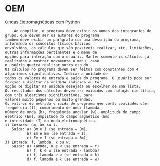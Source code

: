 # OEM
Ondas Eletromagnéticas com Python

        Ao compilar, o programa deve exibir os nomes dos integrantes do grupo, que devem ser os autores do programa,
    tambem deve exibir um parágrafo com uma descrição do programa, informando os conceitos físicos básicos
    envolvidos, os cálculos que são possíveis realizar, etc, limitações, outras informações pertinentes e o menu de
    opções para interação com o usuário. Manter somente os cálculos já realizados e mostrar novamente o menu, caso
    o usuário queira realizar outro estudo.
    Os cálculos no programa devem ser feitos com constantes com 4 algarismos significativos. Indicar a unidade de
    todos os valores de entrada e saída do programa. O usuário pode ser forçado a digitar na unidade indicada ou ter
    opção de digitar na unidade desejada ou escolher de uma lista.
    Os resultados dos cálculos devem ser exibidos com notação científica, com três algarismos significativos, para
    valores muito pequenos ou muito grandes.
    Os valores de entrada e saída do programa que serão avaliados são: frequência (f), comprimento de onda (lambda),
    número de onda (k), frequência angular (w), amplitude do campo elétrico (Em), amplitude do campo magnético (Bm)
    e intensidade (I) da onda eletromagnética.
    1) Entrada: Em; Bm ou I.
       Saída: a) Bm e I (se entrada = Em);
              b) Em e Bm (se entrada = I);
              c) Em e I (se entrada = Bm);
    3) Entrada: f, lambda, k ou w.
       Saída: a) lambda, k e w (se entrada = f);
              b) f, k e w (se entrada = lambda);
              c) f, lambda e w (se entrada = k);
              d) f, lambda e k (se entrada = w);

